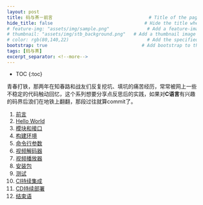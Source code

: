 ```yaml
---
layout: post
title: 码与茶－前言				　					# Title of the page
hide_title: false                                  # Hide the title when displaying the post, but shown in lists of posts
# feature-img: "assets/img/sample.png"              # Add a feature-image to the post
# thumbnail: "assets/img/stb_background.png"   # Add a thumbnail image on blog view
# color: rgb(80,140,22)                             # Add the specified color as feature image, and change link colors in post
bootstrap: true                                   # Add bootstrap to the page
tags: [码与茶]
excerpt_separator: <!--more-->
---
```


<!--more-->
* TOC
{:toc}

青春打铁，那两年在知春路和战友们反复挖坑、填坑的痛苦经历，常常被网上一些不稳定的代码触动回忆，这个系列想要分享点反思后的实践，如果对**C语言**有兴趣的码界后浪们在地铁上翻翻，那段过往就算commit了。

1. [前言](/2020/05/02/%E7%A0%81%E4%B8%8E%E8%8C%B6-%E5%89%8D%E8%A8%80.html)
1. [Hello World](/2020/05/03/%E7%A0%81%E4%B8%8E%E8%8C%B6-Hello-World.html)
1. [模块和接口]()
1. [构建环境]()
1. [命令行参数]()
1. [视频解码器]()
1. [视频播放器]()
1. [安装包]()
1. [测试]()
1. [CI持续集成]()
1. [CD持续部署]()
1. [结束语]()
